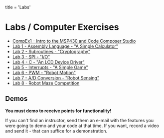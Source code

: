 title = 'Labs'

# Labs / Computer Exercises

- [CompEx1 - Intro to the MSP430 and Code Composer Studio](/labs/compex1/index.html)
- [Lab 1 - Assembly Language - "A Simple Calculator"](/labs/lab1/index.html)
- [Lab 2 - Subroutines - "Cryptography"](/labs/lab2/index.html)
- [Lab 3 - SPI - "I/O"](/labs/lab3/index.html)
- [Lab 4 - C - "An LCD Device Driver"](/labs/lab4/index.html)
- [Lab 5 - Interrupts - "A Simple Game"](/labs/lab5/index.html)
- [Lab 6 - PWM - "Robot Motion"](/labs/lab6/index.html)
- [Lab 7 - A/D Conversion - "Robot Sensing"](/labs/lab7/index.html)
- [Lab 8 - Robot Maze Competition](/labs/lab8/index.html)

## Demos

**You must demo to receive points for functionality!**

If you can't find an instructor, send them an e-mail with the features you were going to demo and your code at that time.  If you want, record a video and send it - that can suffice for a demonstration.
